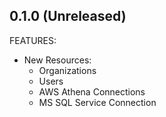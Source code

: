 ## 0.1.0 (Unreleased)

FEATURES:

* New Resources:
    - Organizations
    - Users
    - AWS Athena Connections
    - MS SQL Service Connection
